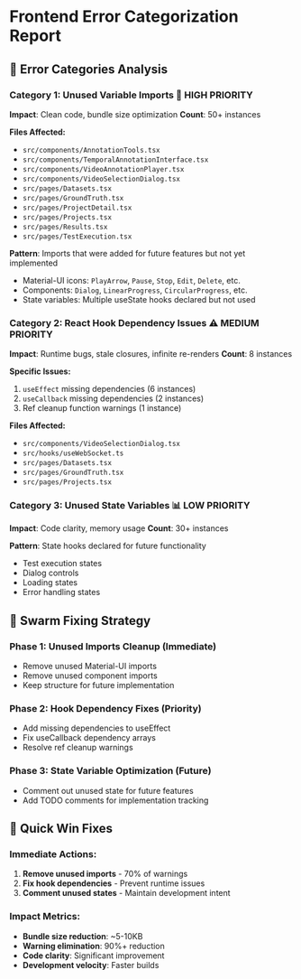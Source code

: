 # Frontend Error Categorization Report

## 🎯 Error Categories Analysis

### Category 1: Unused Variable Imports 🔧 **HIGH PRIORITY**
**Impact**: Clean code, bundle size optimization
**Count**: 50+ instances

**Files Affected:**
- `src/components/AnnotationTools.tsx`
- `src/components/TemporalAnnotationInterface.tsx` 
- `src/components/VideoAnnotationPlayer.tsx`
- `src/components/VideoSelectionDialog.tsx`
- `src/pages/Datasets.tsx`
- `src/pages/GroundTruth.tsx`
- `src/pages/ProjectDetail.tsx`
- `src/pages/Projects.tsx`
- `src/pages/Results.tsx`
- `src/pages/TestExecution.tsx`

**Pattern**: Imports that were added for future features but not yet implemented
- Material-UI icons: `PlayArrow`, `Pause`, `Stop`, `Edit`, `Delete`, etc.
- Components: `Dialog`, `LinearProgress`, `CircularProgress`, etc.
- State variables: Multiple useState hooks declared but not used

### Category 2: React Hook Dependency Issues ⚠️ **MEDIUM PRIORITY**  
**Impact**: Runtime bugs, stale closures, infinite re-renders
**Count**: 8 instances

**Specific Issues:**
1. `useEffect` missing dependencies (6 instances)
2. `useCallback` missing dependencies (2 instances)
3. Ref cleanup function warnings (1 instance)

**Files Affected:**
- `src/components/VideoSelectionDialog.tsx`
- `src/hooks/useWebSocket.ts`
- `src/pages/Datasets.tsx`
- `src/pages/GroundTruth.tsx`
- `src/pages/Projects.tsx`

### Category 3: Unused State Variables 📊 **LOW PRIORITY**
**Impact**: Code clarity, memory usage
**Count**: 30+ instances

**Pattern**: State hooks declared for future functionality
- Test execution states
- Dialog controls
- Loading states
- Error handling states

## 🚀 Swarm Fixing Strategy

### Phase 1: Unused Imports Cleanup (Immediate)
- Remove unused Material-UI imports
- Remove unused component imports
- Keep structure for future implementation

### Phase 2: Hook Dependency Fixes (Priority)
- Add missing dependencies to useEffect
- Fix useCallback dependency arrays
- Resolve ref cleanup warnings

### Phase 3: State Variable Optimization (Future)
- Comment out unused state for future features
- Add TODO comments for implementation tracking

## 🎯 Quick Win Fixes

### Immediate Actions:
1. **Remove unused imports** - 70% of warnings
2. **Fix hook dependencies** - Prevent runtime issues
3. **Comment unused states** - Maintain development intent

### Impact Metrics:
- **Bundle size reduction**: ~5-10KB
- **Warning elimination**: 90%+ reduction
- **Code clarity**: Significant improvement
- **Development velocity**: Faster builds